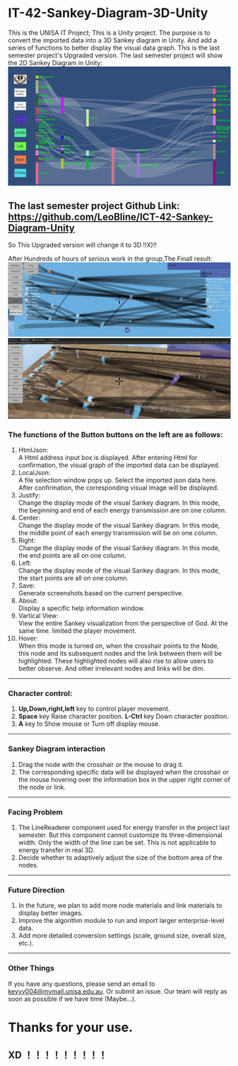 # IT-42-Sankey-Diagram-3D-Unity
This is the UNISA IT Project; This is a Unity project.  The purpose is to convert the imported data into a 3D Sankey diagram in Unity.  And add a series of functions to better display the visual data graph.
This is the last semester project's Upgraded version.
The last semester project will show the 2D Sankey Diagram in Unity:
![image](https://github.com/LeoBline/IT-42-Sankey-Diagram-3D-Unity/blob/master/Sankey%20Diagram2D.png)


The last semester project Github Link: https://github.com/LeoBline/ICT-42-Sankey-Diagram-Unity
 -----------------------------------------------------------------------------------------------------
 So This Upgraded version will change it to 3D     !!X)!!
 
 After Hundreds of hours of serious work in the group,The Finall result:
 ![image](https://github.com/LeoBline/IT-42-Sankey-Diagram-3D-Unity/blob/master/Assets/StreamingAssets/CameraScreenshot.png)
 ![image](https://github.com/LeoBline/IT-42-Sankey-Diagram-3D-Unity/blob/master/Assets/StreamingAssets/Final%20Result.png)
 ### The functions of the Button buttons on the left are as follows:  
 
 
 1. HtmlJson:  
  A Html address input box is displayed.  After entering Html for confirmation, the visual graph of the imported data can be displayed.
 2. LocalJson:  
   A file selection window pops up.  Select the imported json data here.  After confirmation, the corresponding visual image will be displayed. 
 3. Justify:  
   Change the display mode of the visual Sankey diagram.  In this mode, the beginning and end of each energy transmission are on one column.
 4. Center:  
   Change the display mode of the visual Sankey diagram.  In this mode, the middle point of each energy transmission will be on one column.
 5. Right:  
   Change the display mode of the visual Sankey diagram.  In this mode, the end points are all on one column.
 6. Left:  
   Change the display mode of the visual Sankey diagram.  In this mode, the start points are all on one column.
 7. Save:  
   Generate screenshots based on the current perspective.
 8. About:  
   Display a specific help information window.
 9. Vartical View:  
   View the entire Sankey visualization from the perspective of God. At the same time. limited the player movement.
 10. Hover:  
   When this mode is turned on, when the crosshair points to the Node, this node and its subsequent nodes and the link between them will be highlighted. These highlighted nodes will also rise to allow users to better observe.  And other irrelevant nodes and links will be dim.  
---
### Character control:  
  1. **Up,Down,right,left** key to control player movement. 
  2. **Space** key Raise character position. **L-Ctrl** key Down character position.
  3. **A** key to Show mouse or Turn off display mouse.
--- 
### Sankey Diagram interaction
 1. Drag the node with the crosshair or the mouse to drag it.
 2. The corresponding specific data will be displayed when the crosshair or the mouse hovering over the information box in the upper right corner of the node or link.
---
### Facing Problem
1. The LineReaderer component used for energy transfer in the project last semester.  But this component cannot customize its three-dimensional width.  Only the width of the line can be set.  This is not applicable to energy transfer in real 3D.  
2. Decide whether to adaptively adjust the size of the bottom area of the nodes. 

---
### Future Direction 

1. In the future, we plan to add more node materials and link materials to display better images.  
2. Improve the algorithm module to run and import larger enterprise-level data.  
3. Add more detailed conversion settings (scale, ground size, overall size, etc.).
---
### Other Things

If you have any questions, please send an email to keyyy004@mymail.unisa.edu.au. Or submit an issue.  Our team will reply as soon as possible if we have time  (Maybe...).  

# Thanks for your use. 

## XD ！！！！！！！！！
